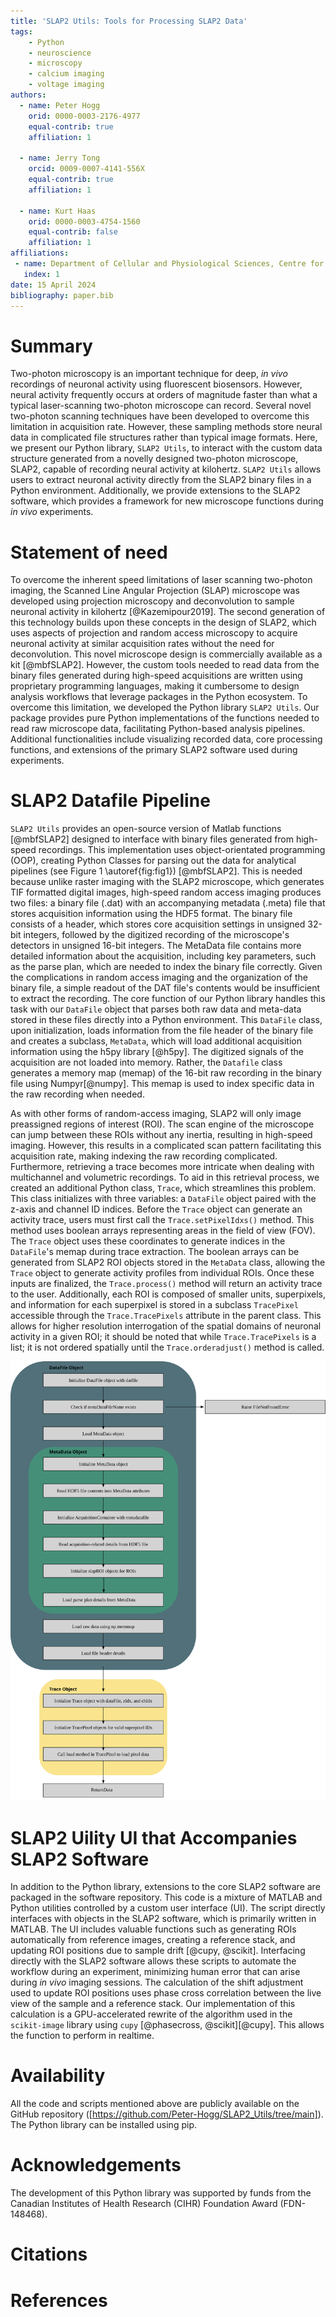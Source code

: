 ```yaml
---
title: 'SLAP2 Utils: Tools for Processing SLAP2 Data'
tags:
    - Python
    - neuroscience
    - microscopy
    - calcium imaging
    - voltage imaging
authors:
  - name: Peter Hogg
    orid: 0000-0003-2176-4977
    equal-contrib: true 
    affiliation: 1

  - name: Jerry Tong
    orcid: 0009-0007-4141-556X
    equal-contrib: true
    affiliation: 1 

  - name: Kurt Haas
    orid: 0000-0003-4754-1560
    equal-contrib: false
    affiliation: 1
affiliations:
 - name: Department of Cellular and Physiological Sciences, Centre for Brain Health, School of Biomedical Engineering, University of British Columbia, Vancouver, Canada
   index: 1
date: 15 April 2024
bibliography: paper.bib
---
```


# Summary

Two-photon microscopy is an important technique for deep, *in vivo* recordings of neuronal activity using fluorescent biosensors. However, neural activity frequently occurs at orders of magnitude faster than what a typical laser-scanning two-photon microscope can record. Several novel two-photon scanning techniques have been developed to overcome this limitation in acquisition rate. However, these sampling methods store neural data in complicated file structures rather than typical image formats. Here, we present our Python library, `SLAP2 Utils`, to interact with the custom data structure generated from a novelly designed two-photon microscope, SLAP2, capable of recording neural activity at kilohertz. `SLAP2 Utils` allows users to extract neuronal activity directly from the SLAP2 binary files in a Python environment. Additionally, we provide extensions to the SLAP2 software, which provides a framework for new microscope functions during *in vivo* experiments.  

# Statement of need

To overcome the inherent speed limitations of laser scanning two-photon imaging, the Scanned Line Angular Projection (SLAP) microscope was developed using projection microscopy and deconvolution to sample neuronal activity in kilohertz [@Kazemipour2019]. The second generation of this technology builds upon these concepts in the design of SLAP2, which uses aspects of projection and random access microscopy to acquire neuronal activity at similar acquisition rates without the need for deconvolution. This novel microscope design is commercially available as a kit [@mbfSLAP2]. However, the custom tools needed to read data from the binary files generated during high-speed acquisitions are written using proprietary programming languages, making it cumbersome to design analysis workflows that leverage packages in the Python ecosystem. To overcome this limitation, we developed the Python library `SLAP2 Utils`. Our package provides pure Python implementations of the functions needed to read raw microscope data, facilitating Python-based analysis pipelines. Additional functionalities include visualizing recorded data, core processing functions, and extensions of the primary SLAP2 software used during experiments.

# SLAP2 Datafile Pipeline

`SLAP2 Utils` provides an open-source version of Matlab functions [@mbfSLAP2] designed to interface with binary files generated from high-speed recordings. This implementation uses object-orientated programming (OOP), creating Python Classes for parsing out the data for analytical pipelines (see Figure 1 \autoref{fig:fig1}) [@mbfSLAP2]. This is needed because unlike raster imaging with the SLAP2 microscope, which generates TIF formatted digital images, high-speed random access imaging produces two files: a binary file (.dat) with an accompanying metadata (.meta) file that stores acquisition information using the HDF5 format. The binary file consists of a header, which stores core acquisition settings in unsigned 32-bit integers, followed by the digitized recording of the microscope's detectors in unsigned 16-bit integers. The MetaData file contains more detailed information about the acquisition, including key parameters, such as the parse plan, which are needed to index the binary file correctly. Given the complications in random access imaging and the organization of the binary file, a simple readout of the DAT file's contents would be insufficient to extract the recording. The core function of our Python library handles this task with our `DataFile` object that parses both raw data and meta-data stored in these files directly into a Python environment. This `DataFile` class, upon initialization, loads information from the file header of the binary file and creates a subclass, `MetaData`, which will load additional acquisition information using the h5py library [@h5py]. The digitized signals of the acquisition are not loaded into memory. Rather, the `Datafile` class generates a memory map (memap) of the 16-bit raw recording in the binary file using Numpyr[@numpy]. This memap is used to index specific data in the raw recording when needed.

As with other forms of random-access imaging, SLAP2 will only image preassigned regions of interest (ROI). The scan engine of the microscope can jump between these ROIs without any inertia, resulting in high-speed imaging. However, this results in a complicated scan pattern facilitating this acquisition rate, making indexing the raw recording complicated. Furthermore, retrieving a trace becomes more intricate when dealing with multichannel and volumetric recordings. To aid in this retrieval process, we created an additional Python class, `Trace`, which streamlines this problem. This class initializes with three variables: a `DataFile` object paired with the z-axis and channel ID indices. Before the `Trace` object can generate an activity trace, users must first call the `Trace.setPixelIdxs()` method. This method uses boolean arrays representing areas in the field of view (FOV). The `Trace` object uses these coordinates to generate indices in the `DataFile`'s memap during trace extraction. The boolean arrays can be generated from SLAP2 ROI objects stored in the `MetaData` class, allowing the `Trace` object to generate activity profiles from individual ROIs. Once these inputs are finalized, the `Trace.process()` method will return an activity trace to the user. Additionally, each ROI is composed of smaller units, superpixels, and information for each superpixel is stored in a subclass `TracePixel` accessible through the `Trace.TracePixels` attribute in the parent class. This allows for higher resolution interrogation of the spatial domains of neuronal activity in a given ROI; it should be noted that while `Trace.TracePixels` is a list; it is not ordered spatially until the `Trace.orderadjust()` method is called.


![Figure 1: SLAP2 Pipeline. The DataFile class is initialized with the path to a .dat file. The MetaData subclass will be initialized if the .meta file is found. A DataFile object is then used to initialize the Trace Class, which has methods for easy data extraction from the binary file.\label{fig:fig1}](SLAP2_Pipeline.svg)

# SLAP2 Uility UI that Accompanies SLAP2 Software

In addition to the Python library, extensions to the core SLAP2 software are packaged in the software repository. This code is a mixture of MATLAB and Python utilities controlled by a custom user interface (UI). The script directly interfaces with objects in the SLAP2 software, which is primarily written in MATLAB. The UI includes valuable functions such as generating ROIs automatically from reference images, creating a reference stack, and updating ROI positions due to sample drift [@cupy, @scikit]. Interfacing directly with the SLAP2 software allows these scripts to automate the workflow during an experiment, minimizing human error that can arise during *in vivo* imaging sessions. The calculation of the shift adjustment used to update ROI positions uses phase cross correlation between the live view of the sample and a reference stack. Our implementation of this calculation is a GPU-accelerated rewrite of the algorithm used in the `scikit-image` library using `cupy` [@phasecross, @scikit][@cupy]. This allows the function to perform in realtime.

# Availability

All the code and scripts mentioned above are publicly available on the GitHub repository ([https://github.com/Peter-Hogg/SLAP2_Utils/tree/main]). The Python library can be installed using pip.

# Acknowledgements

The development of this Python library was supported by funds from the Canadian Institutes of Health Research (CIHR) Foundation Award (FDN-148468). 

# Citations


# References
